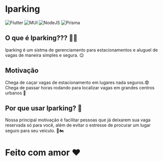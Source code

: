 # Iparking

![Flutter](https://img.shields.io/badge/Flutter-%2302569B.svg?style=for-the-badge&logo=Flutter&logoColor=white)
![MUI](https://img.shields.io/badge/MUI-%230081CB.svg?style=for-the-badge&logo=mui&logoColor=white)
![NodeJS](https://img.shields.io/badge/node.js-6DA55F?style=for-the-badge&logo=node.js&logoColor=white)
![Prisma](https://img.shields.io/badge/Prisma-3982CE?style=for-the-badge&logo=Prisma&logoColor=white)

## O que é Iparking??? 🤷‍♂️
Iparking é um sistma de gerenciamento para estacionamentos e aluguel de vagas de maneira simples e segura. 😉

## Motivação
Chega de caçar vagas de estacionamento em lugares nada seguros.😨
Chega de passar horas rodando para localizar vagas em grandes centros urbanos 🥵

## Por que usar Iparking? 🧐
Nossa principal motivação é facilitar pessoas que já deixarem sua vaga reservada só para você, além de evitar o estresse de procurar um lugar seguro para seu veiculo. 🚗🏍️

# Feito com amor ❤️
